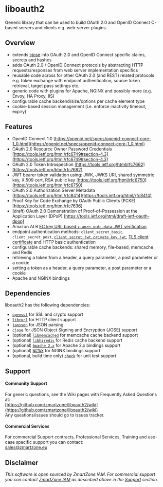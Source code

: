 # liboauth2
Generic library that can be used to build OAuth 2.0 and OpenID Connect C-based servers and clients e.g. web-server plugins.

## Overview

- extends [cjose](https://github.com/cisco/cjose) into OAuth 2.0 and OpenID Connect specific claims, secrets and hashes
- adds OAuth 2.0 / OpenID Connect protocols by abstracting HTTP requests/responses from web server implementation specifics
- reusable code across for other OAuth 2.0 (and REST) related protocols
  e.g. token exchange with endpoint authentication, source token retrieval, target pass settings etc.
- generic code with plugins for Apache, NGINX and possibly more (e.g. Envoy, HA Proxy, IIS)
- configurable cache backend/size/options per cache element type
- cookie-based session management (i.e. enforce inactivity timeout, expiry)

## Features
- OpenID Connect 1.0 [https://openid.net/specs/openid-connect-core-1_0.html](https://openid.net/specs/openid-connect-core-1_0.html)
- OAuth 2.0 Resource Owner Password Credentials [https://tools.ietf.org/html/rfc6749#section-4.3](https://tools.ietf.org/html/rfc6749#section-4.3)
- OAuth 2.0 Token Introspection [https://tools.ietf.org/html/rfc7662](https://tools.ietf.org/html/rfc7662)
- JWT bearer token validation using: JWK, JWKS URI, shared symmetric key, X.509 cert, RSA public key [https://tools.ietf.org/html/rfc6750](https://tools.ietf.org/html/rfc6750)
- OAuth 2.0 Authorization Server Metadata [https://tools.ietf.org/html/rfc8414](https://tools.ietf.org/html/rfc8414)
- Proof Key for Code Exchange by OAuth Public Clients (PCKE) [https://tools.ietf.org/html/rfc7636]
- (draft) OAuth 2.0 Demonstration of Proof-of-Possession at the Application Layer (DPoP) [https://tools.ietf.org/html/draft-ietf-oauth-dpop]
- Amazon ALB [EC key URL based `x-amzn-oidc-data` JWT verification](https://docs.aws.amazon.com/elasticloadbalancing/latest/application/listener-authenticate-users.html)
- endpoint authentication methods: `client_secret_basic`, `client_secret_post`, [`client_secret_jwt`, `private_key_jwt`](https://tools.ietf.org/html/rfc7523), [TLS client certificate](https://tools.ietf.org/id/draft-ietf-oauth-mtls) and HTTP basic authentication
- configurable cache backends: shared memory, file-based, memcache and Redis
- retrieving a token from a header, a query parameter, a post parameter or a cookie
- setting a token as a header, a query parameter, a post parameter or a cookie
- Apache and NGINX bindings

## Dependencies

liboauth2 has the following dependencies:
- [`openssl`](https://www.openssl.org/) for SSL and crypto support
- [`libcurl`](https://curl.haxx.se/libcurl/) for HTTP client support
- [`jansson`](http://www.digip.org/jansson/) for JSON parsing
- [`cjose`](https://github.com/cisco/cjose) for JSON Object Signing and Encryption (JOSE) support
- (optional) [`libmemcached`](https://libmemcached.org) for memcache cache backend support
- (optional) [`libhiredis`](https://github.com/redis/hiredis) for Redis cache backend support
- (optional) [`Apache 2.x`](https://httpd.apache.org/) for Apache 2.x bindings support
- (optional) [`NGINX`](https://nginx.org) for NGINX bindings support
- (optional, build time only) [`check`](https://libcheck.github.io/check/) for unit test support

## Support

#### Community Support
For generic questions, see the Wiki pages with Frequently Asked Questions at:  
  [https://github.com/zmartzone/liboauth2/wiki](https://github.com/zmartzone/liboauth2/wiki)  
Any questions/issues should go to issues tracker.

#### Commercial Services
For commercial Support contracts, Professional Services, Training and use-case specific support you can contact:  
  [sales@zmartzone.eu](mailto:sales@zmartzone.eu)  


Disclaimer
----------
*This software is open sourced by ZmartZone IAM. For commercial support
you can contact [ZmartZone IAM](https://www.zmartzone.eu) as described above in the [Support](#support) section.*
